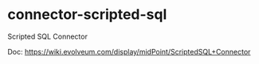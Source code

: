 # connector-scripted-sql
Scripted SQL Connector

Doc: https://wiki.evolveum.com/display/midPoint/ScriptedSQL+Connector
